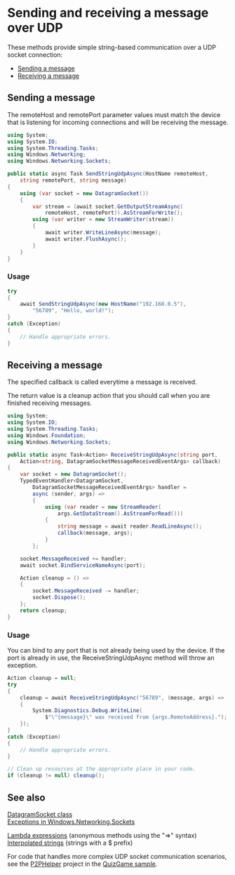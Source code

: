 # Sending and receiving a message over UDP

These methods provide simple string-based communication over a UDP socket connection:

* [Sending a message](#sending-a-message)  
* [Receiving a message](#receiving-a-message)   

## Sending a message

The remoteHost and remotePort parameter values must match the device that is listening
for incoming connections and will be receiving the message.

```C#
using System;
using System.IO;
using System.Threading.Tasks;
using Windows.Networking;
using Windows.Networking.Sockets;

public static async Task SendStringUdpAsync(HostName remoteHost, 
    string remotePort, string message)
{
    using (var socket = new DatagramSocket())
    {
        var stream = (await socket.GetOutputStreamAsync(
            remoteHost, remotePort)).AsStreamForWrite();
        using (var writer = new StreamWriter(stream))
        {
            await writer.WriteLineAsync(message);
            await writer.FlushAsync();
        }
    }
}
```

### Usage

```C#
try
{
    await SendStringUdpAsync(new HostName("192.168.0.5"), 
        "56789", "Hello, world!");
}
catch (Exception)
{
    // Handle appropriate errors.
}
```

## Receiving a message

The specified callback is called everytime a message is received.

The return value is a cleanup action that you should call when you are finished receiving messages. 

```C#
using System;
using System.IO;
using System.Threading.Tasks;
using Windows.Foundation;
using Windows.Networking.Sockets;

public static async Task<Action> ReceiveStringUdpAsync(string port,
    Action<string, DatagramSocketMessageReceivedEventArgs> callback)
{
    var socket = new DatagramSocket();
    TypedEventHandler<DatagramSocket, 
        DatagramSocketMessageReceivedEventArgs> handler =
        async (sender, args) =>
        {
            using (var reader = new StreamReader(
                args.GetDataStream().AsStreamForRead()))
            {
                string message = await reader.ReadLineAsync();
                callback(message, args);
            }
        };

    socket.MessageReceived += handler;
    await socket.BindServiceNameAsync(port);

    Action cleanup = () =>
    {
        socket.MessageReceived -= handler;
        socket.Dispose();
    };
    return cleanup;
}
```

### Usage

You can bind to any port that is not already being used by the device. 
If the port is already in use, the ReceiveStringUdpAsync method will throw an exception.

```C#
Action cleanup = null;
try
{
    cleanup = await ReceiveStringUdpAsync("56789", (message, args) =>
    {
        System.Diagnostics.Debug.WriteLine(
            $"\"{message}\" was received from {args.RemoteAddress}.");
    });
}
catch (Exception)
{
    // Handle appropriate errors.
}

// Clean up resources at the appropriate place in your code.  
if (cleanup != null) cleanup();
```

## See also

[DatagramSocket class](https://msdn.microsoft.com/library/windows/apps/windows.networking.sockets.datagramsocket.aspx)  
[Exceptions in Windows.Networking.Sockets](https://msdn.microsoft.com/library/windows/apps/mt280234.aspx#Exceptions_in_Windows.Networking.Sockets)  

[Lambda expressions](https://msdn.microsoft.com/library/bb397687.aspx) (anonymous methods using the "=>" syntax)  
[Interpolated strings](https://msdn.microsoft.com/library/dn961160.aspx) (strings with a $ prefix)  

For code that handles more complex UDP socket communication scenarios, see the 
[P2PHelper](https://github.com/Microsoft/Windows-appsample-quizgame/tree/master/P2PHelper) project in the 
[QuizGame sample](https://github.com/Microsoft/Windows-appsample-quizgame).  
